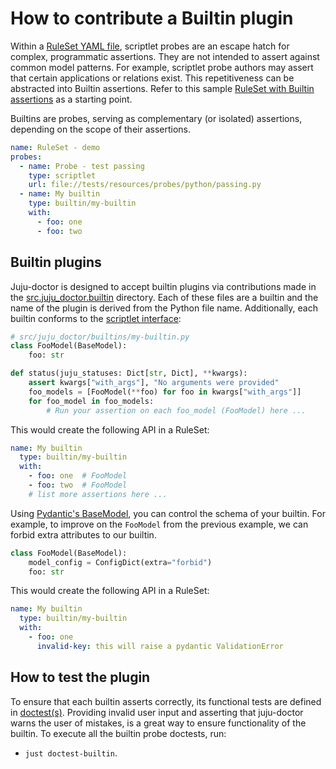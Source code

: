 # How to contribute a Builtin plugin

Within a [RuleSet YAML file](../../README.md#ruleset), scriptlet probes are an escape hatch for complex, programmatic assertions. They are not intended to assert against common model patterns. For example, scriptlet probe authors may assert that certain applications or relations exist. This repetitiveness can be abstracted into Builtin assertions. Refer to this sample [RuleSet with Builtin assertions](../../tests/resources/probes/ruleset/builtins.yaml) as a starting point.

Builtins are probes, serving as complementary (or isolated) assertions, depending on the scope of their assertions.

```yaml
name: RuleSet - demo
probes:
  - name: Probe - test passing
    type: scriptlet
    url: file://tests/resources/probes/python/passing.py
  - name: My builtin
    type: builtin/my-builtin
    with:
      - foo: one
      - foo: two
```

## Builtin plugins

Juju-doctor is designed to accept builtin plugins via contributions made in the [src.juju_doctor.builtin](../../src/juju_doctor/builtin/) directory. Each of these files are a builtin and the name of the plugin is derived from the Python file name. Additionally, each builtin conforms to the [scriptlet interface](../../README.md#scriptlet):

```python
# src/juju_doctor/builtins/my-builtin.py
class FooModel(BaseModel):
    foo: str

def status(juju_statuses: Dict[str, Dict], **kwargs):
    assert kwargs["with_args"], "No arguments were provided"
    foo_models = [FooModel(**foo) for foo in kwargs["with_args"]]
    for foo_model in foo_models:
        # Run your assertion on each foo_model (FooModel) here ...
```

This would create the following API in a RuleSet:

```yaml
name: My builtin
  type: builtin/my-builtin
  with:
    - foo: one  # FooModel
    - foo: two  # FooModel
    # list more assertions here ...
```

Using [Pydantic's BaseModel](https://docs.pydantic.dev/latest/api/base_model/), you can control the schema of your builtin. For example, to improve on the `FooModel` from the previous example, we can forbid extra attributes to our builtin. 

```python
class FooModel(BaseModel):
    model_config = ConfigDict(extra="forbid")
    foo: str
```

This would create the following API in a RuleSet:

```yaml
name: My builtin
  type: builtin/my-builtin
  with:
    - foo: one
      invalid-key: this will raise a pydantic ValidationError
```

## How to test the plugin

To ensure that each builtin asserts correctly, its functional tests are defined in [doctest(s)](https://docs.python.org/3/library/doctest.html). Providing invalid user input and asserting that juju-doctor warns the user of mistakes, is a great way to ensure functionality of the builtin. To execute all the builtin probe doctests, run:
- `just doctest-builtin`.
